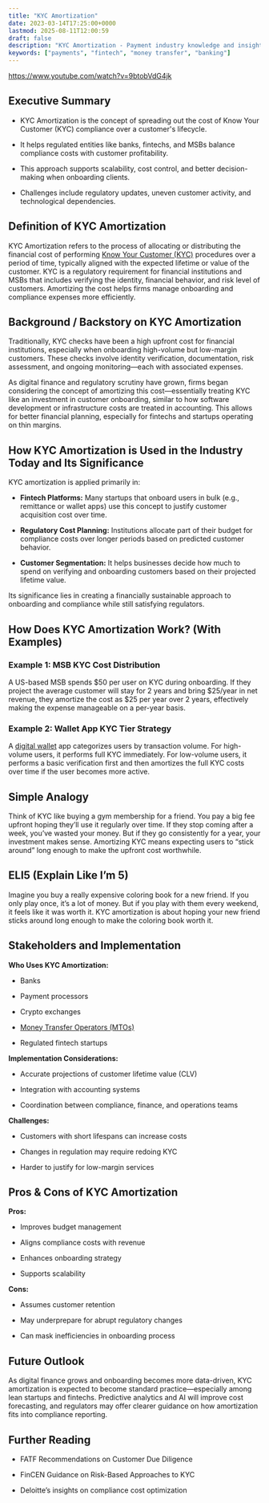 ```yaml
---
title: "KYC Amortization"
date: 2023-03-14T17:25:00+0000
lastmod: 2025-08-11T12:00:59
draft: false
description: "KYC Amortization - Payment industry knowledge and insights"
keywords: ["payments", "fintech", "money transfer", "banking"]
---
```


https://www.youtube.com/watch?v=9btobVdG4jk

## Executive Summary

- KYC Amortization is the concept of spreading out the cost of Know Your Customer (KYC) compliance over a customer's lifecycle.

- It helps regulated entities like banks, fintechs, and MSBs balance compliance costs with customer profitability.

- This approach supports scalability, cost control, and better decision-making when onboarding clients.

- Challenges include regulatory updates, uneven customer activity, and technological dependencies.

## Definition of KYC Amortization

KYC Amortization refers to the process of allocating or distributing the financial cost of performing [Know Your Customer (KYC)](https://faisalkhanllc.xyz/resources/payments-wiki/k/know-your-customer-kyc/) procedures over a period of time, typically aligned with the expected lifetime or value of the customer. KYC is a regulatory requirement for financial institutions and MSBs that includes verifying the identity, financial behavior, and risk level of customers. Amortizing the cost helps firms manage onboarding and compliance expenses more efficiently.

## Background / Backstory on KYC Amortization

Traditionally, KYC checks have been a high upfront cost for financial institutions, especially when onboarding high-volume but low-margin customers. These checks involve identity verification, documentation, risk assessment, and ongoing monitoring—each with associated expenses.

As digital finance and regulatory scrutiny have grown, firms began considering the concept of amortizing this cost—essentially treating KYC like an investment in customer onboarding, similar to how software development or infrastructure costs are treated in accounting. This allows for better financial planning, especially for fintechs and startups operating on thin margins.

## How KYC Amortization is Used in the Industry Today and Its Significance

KYC amortization is applied primarily in:

- **Fintech Platforms:** Many startups that onboard users in bulk (e.g., remittance or wallet apps) use this concept to justify customer acquisition cost over time.

- **Regulatory Cost Planning:** Institutions allocate part of their budget for compliance costs over longer periods based on predicted customer behavior.

- **Customer Segmentation:** It helps businesses decide how much to spend on verifying and onboarding customers based on their projected lifetime value.

Its significance lies in creating a financially sustainable approach to onboarding and compliance while still satisfying regulators.

## How Does KYC Amortization Work? (With Examples)

### Example 1: MSB KYC Cost Distribution

A US-based MSB spends $50 per user on KYC during onboarding. If they project the average customer will stay for 2 years and bring $25/year in net revenue, they amortize the cost as $25 per year over 2 years, effectively making the expense manageable on a per-year basis.

### Example 2: Wallet App KYC Tier Strategy

A [digital wallet](https://faisalkhanllc.xyz/resources/payments-wiki/d/digital-wallet/) app categorizes users by transaction volume. For high-volume users, it performs full KYC immediately. For low-volume users, it performs a basic verification first and then amortizes the full KYC costs over time if the user becomes more active.

## Simple Analogy

Think of KYC like buying a gym membership for a friend. You pay a big fee upfront hoping they’ll use it regularly over time. If they stop coming after a week, you’ve wasted your money. But if they go consistently for a year, your investment makes sense. Amortizing KYC means expecting users to “stick around” long enough to make the upfront cost worthwhile.

## ELI5 (Explain Like I’m 5)

Imagine you buy a really expensive coloring book for a new friend. If you only play once, it’s a lot of money. But if you play with them every weekend, it feels like it was worth it. KYC amortization is about hoping your new friend sticks around long enough to make the coloring book worth it.

## Stakeholders and Implementation

**Who Uses KYC Amortization:**

- Banks

- Payment processors

- Crypto exchanges

- [Money Transfer Operators (MTOs)](https://faisalkhanllc.xyz/resources/payments-wiki/m/money-transfer-operator-mto/)

- Regulated fintech startups

**Implementation Considerations:**

- Accurate projections of customer lifetime value (CLV)

- Integration with accounting systems

- Coordination between compliance, finance, and operations teams

**Challenges:**

- Customers with short lifespans can increase costs

- Changes in regulation may require redoing KYC

- Harder to justify for low-margin services

## Pros & Cons of KYC Amortization

**Pros:**

- Improves budget management

- Aligns compliance costs with revenue

- Enhances onboarding strategy

- Supports scalability

**Cons:**

- Assumes customer retention

- May underprepare for abrupt regulatory changes

- Can mask inefficiencies in onboarding process

## Future Outlook

As digital finance grows and onboarding becomes more data-driven, KYC amortization is expected to become standard practice—especially among lean startups and fintechs. Predictive analytics and AI will improve cost forecasting, and regulators may offer clearer guidance on how amortization fits into compliance reporting.

## Further Reading

- FATF Recommendations on Customer Due Diligence

- FinCEN Guidance on Risk-Based Approaches to KYC

- Deloitte’s insights on compliance cost optimization

##